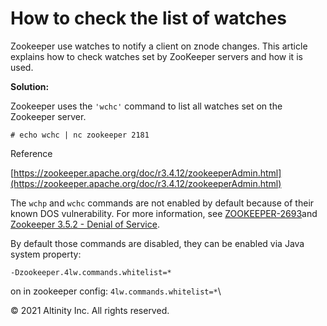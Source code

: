# How to check the list of watches

Zookeeper use watches to notify a client on znode changes. This article explains how to check watches set by ZooKeeper servers and how it is used.

**Solution:**  


Zookeeper uses the `'wchc'` command to list all watches set on the Zookeeper server.

`# echo wchc | nc zookeeper 2181`

Reference

[https://zookeeper.apache.org/doc/r3.4.12/zookeeperAdmin.html](https://zookeeper.apache.org/doc/r3.4.12/zookeeperAdmin.html)

The `wchp` and `wchc` commands are not enabled by default because of their known DOS vulnerability. For more information, see [ZOOKEEPER-2693](https://issues.apache.org/jira/browse/ZOOKEEPER-2693)and [Zookeeper 3.5.2 - Denial of Service](https://vulners.com/exploitdb/EDB-ID:41277).

By default those commands are disabled, they can be enabled via Java system property:

`-Dzookeeper.4lw.commands.whitelist=*`

on in zookeeper config: `4lw.commands.whitelist=*`\

© 2021 Altinity Inc. All rights reserved.
